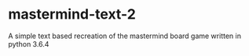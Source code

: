 # mastermind-text-2
A simple text based recreation of the mastermind board game written in python 3.6.4 
